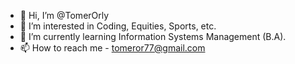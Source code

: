 - 👋 Hi, I’m @TomerOrly
- 👀 I’m interested in Coding, Equities, Sports, etc.
- 🌱 I’m currently learning Information Systems Management (B.A).
- 📫 How to reach me - tomeror77@gmail.com

<!---
TomerOrly/TomerOrly is a ✨ special ✨ repository because its `README.md` (this file) appears on your GitHub profile.
You can click the Preview link to take a look at your changes.
--->
